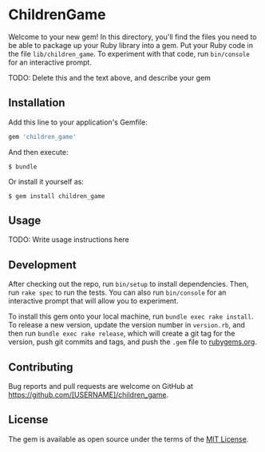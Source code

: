 # ChildrenGame

Welcome to your new gem! In this directory, you'll find the files you need to be able to package up your Ruby library into a gem. Put your Ruby code in the file `lib/children_game`. To experiment with that code, run `bin/console` for an interactive prompt.

TODO: Delete this and the text above, and describe your gem

## Installation

Add this line to your application's Gemfile:

```ruby
gem 'children_game'
```

And then execute:

    $ bundle

Or install it yourself as:

    $ gem install children_game

## Usage

TODO: Write usage instructions here

## Development

After checking out the repo, run `bin/setup` to install dependencies. Then, run `rake spec` to run the tests. You can also run `bin/console` for an interactive prompt that will allow you to experiment.

To install this gem onto your local machine, run `bundle exec rake install`. To release a new version, update the version number in `version.rb`, and then run `bundle exec rake release`, which will create a git tag for the version, push git commits and tags, and push the `.gem` file to [rubygems.org](https://rubygems.org).

## Contributing

Bug reports and pull requests are welcome on GitHub at https://github.com/[USERNAME]/children_game.


## License

The gem is available as open source under the terms of the [MIT License](http://opensource.org/licenses/MIT).

